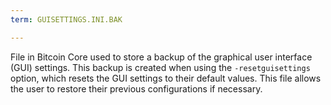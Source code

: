 ```yaml
---
term: GUISETTINGS.INI.BAK

---
```

File in Bitcoin Core used to store a backup of the graphical user interface (GUI) settings. This backup is created when using the `-resetguisettings` option, which resets the GUI settings to their default values. This file allows the user to restore their previous configurations if necessary.
